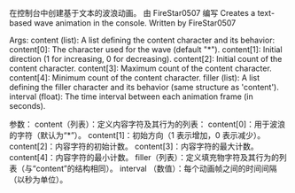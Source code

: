 在控制台中创建基于文本的波浪动画。
由 FireStar0507 编写
Creates a text-based wave animation in the console.
Written by FireStar0507


Args:
        content (list): A list defining the content character and its behavior:
            content[0]: The character used for the wave (default "*").
            content[1]: Initial direction (1 for increasing, 0 for decreasing).
            content[2]: Initial count of the content character.
            content[3]: Maximum count of the content character.
            content[4]: Minimum count of the content character.
        filler (list):  A list defining the filler character and its behavior (same structure as 'content').
        interval (float): The time interval between each animation frame (in seconds).

参数：
        content（列表）：定义内容字符及其行为的列表：
            content[0]：用于波浪的字符（默认为“*”）。
            content[1]：初始方向（1 表示增加，0 表示减少）。
            content[2]：内容字符的初始计数。
            content[3]：内容字符的最大计数。
            content[4]：内容字符的最小计数。
        filler（列表）：定义填充物字符及其行为的列表（与“content”的结构相同）。
        interval （数值）：每个动画帧之间的时间间隔（以秒为单位）。
